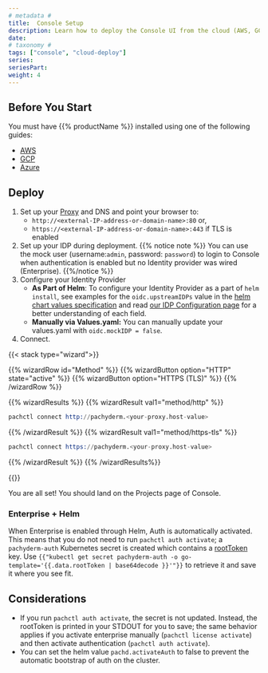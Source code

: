 ```yaml
---
# metadata # 
title:  Console Setup
description: Learn how to deploy the Console UI from the cloud (AWS, GCP, Azure).
date: 
# taxonomy #
tags: ["console", "cloud-deploy"]
series:
seriesPart:
weight: 4
--- 
```


<!-- Todo: evaluate if this doc is really needed still -->

## Before You Start 

You must have {{% productName %}} installed using one of the following guides:
  - [AWS](/{{%release%}}/set-up/cloud-deploy/aws/)
  - [GCP](/{{%release%}}/set-up/cloud-deploy/gcp/)
  - [Azure](/{{%release%}}/set-up/cloud-deploy/azure/)

## Deploy 

1. Set up your [Proxy](/{{%release%}}/manage/helm-values/proxy) and DNS and point your browser to:  
   - `http://<external-IP-address-or-domain-name>:80` or,
   - `https://<external-IP-address-or-domain-name>:443` if TLS is enabled
2. Set up your IDP during deployment.
   {{% notice note %}}
   You can use the mock user (username:`admin`, password: `password`) to login to Console when authentication is enabled but no Identity provider was wired (Enterprise).
   {{%/notice %}}
3. Configure your Identity Provider
    - **As Part of Helm**: To configure your Identity Provider as a part of `helm install`, see examples for the `oidc.upstreamIDPs` value in the [helm chart values specification](https://github.com/pachyderm/pachyderm/blob/42462ba37f23452a5ea764543221bf8946cebf4f/etc/helm/pachyderm/values.yaml#L461) and read [our IDP Configuration page](/{{%release%}}/set-up/connectors) for a better understanding of each field. 
    - **Manually via Values.yaml:** You can manually update your values.yaml with `oidc.mockIDP = false`.
4. Connect.

{{< stack type="wizard">}}

{{% wizardRow id="Method" %}}
{{% wizardButton option="HTTP" state="active" %}}
{{% wizardButton option="HTTPS (TLS)" %}}
{{% /wizardRow %}}

{{% wizardResults %}}
{{% wizardResult val1="method/http" %}}
```s
pachctl connect http://pachyderm.<your-proxy.host-value>
```
{{% /wizardResult %}}
{{% wizardResult val1="method/https-tls" %}}
```s
pachctl connect https://pachyderm.<your-proxy.host-value>
```
{{% /wizardResult %}}
{{% /wizardResults%}}

{{</stack>}}

You are all set! 
You should land on the Projects page of Console.


### Enterprise + Helm

When Enterprise is enabled through Helm, Auth is automatically activated. This means that you do not need to run `pachctl auth activate`; a `pachyderm-auth` Kubernetes secret is created which contains a [rootToken](/{{%release%}}/set-up/enterprise/activate-via-pachctl) key. Use `{{"kubectl get secret pachyderm-auth -o go-template='{{.data.rootToken | base64decode }}'"}}` to retrieve it and save it where you see fit.


## Considerations 

- If you run `pachctl auth activate`, the secret is not updated. Instead, the rootToken is printed in your STDOUT for you to save; the same behavior applies if you activate enterprise manually (`pachctl license activate`) and then activate authentication (`pachctl auth activate`).
- You can set the helm value `pachd.activateAuth` to false to prevent the automatic bootstrap of auth on the cluster.


